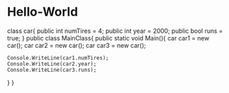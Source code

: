 # Hello-World

class car{
  public int numTires = 4;
  public int year = 2000;
  public bool runs = true;
 }
  public class MainClass{
    public static void Main(){
    car car1 = new car();
    car car2 = new car();
    car car3 = new car();
    
    Console.WriteLine(car1.numTires);
    Console.WriteLine(car2.year);
    Console.WriteLine(car3.runs);
 }
}		
